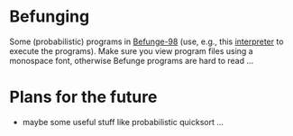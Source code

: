 # Befunging
Some (probabilistic) programs in <a href="https://esolangs.org/wiki/Befunge" target="_blank">Befunge-98</a> (use, e.g., this <a href="https://purkka.codes/jsfunge-98/befunge98.html" target="_blank">interpreter</a> to execute the programs).
Make sure you view program files using a monospace font, otherwise Befunge programs are hard to read ...

# Plans for the future
- maybe some useful stuff like probabilistic quicksort ...
